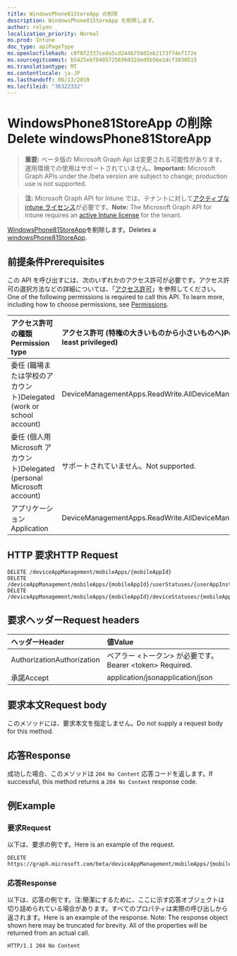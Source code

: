 ```yaml
---
title: WindowsPhone81StoreApp の削除
description: WindowsPhone81StoreApp を削除します。
author: rolyon
localization_priority: Normal
ms.prod: Intune
doc_type: apiPageType
ms.openlocfilehash: c0f8f2337ceda5cd244b750d2eb2173f74ef172e
ms.sourcegitcommit: b5425ebf648572569b032ded5b56e1dcf3830515
ms.translationtype: MT
ms.contentlocale: ja-JP
ms.lasthandoff: 08/13/2019
ms.locfileid: "36322332"
---
```

# <a name="delete-windowsphone81storeapp"></a><span data-ttu-id="78daa-103">WindowsPhone81StoreApp の削除</span><span class="sxs-lookup"><span data-stu-id="78daa-103">Delete windowsPhone81StoreApp</span></span>

> <span data-ttu-id="78daa-104">**重要:** ベータ版の Microsoft Graph Api は変更される可能性があります。運用環境での使用はサポートされていません。</span><span class="sxs-lookup"><span data-stu-id="78daa-104">**Important:** Microsoft Graph APIs under the /beta version are subject to change; production use is not supported.</span></span>

> <span data-ttu-id="78daa-105">**注:** Microsoft Graph API for Intune では、テナントに対して[アクティブな intune ライセンス](https://go.microsoft.com/fwlink/?linkid=839381)が必要です。</span><span class="sxs-lookup"><span data-stu-id="78daa-105">**Note:** The Microsoft Graph API for Intune requires an [active Intune license](https://go.microsoft.com/fwlink/?linkid=839381) for the tenant.</span></span>

<span data-ttu-id="78daa-106">[WindowsPhone81StoreApp](../resources/intune-apps-windowsphone81storeapp.md)を削除します。</span><span class="sxs-lookup"><span data-stu-id="78daa-106">Deletes a [windowsPhone81StoreApp](../resources/intune-apps-windowsphone81storeapp.md).</span></span>

## <a name="prerequisites"></a><span data-ttu-id="78daa-107">前提条件</span><span class="sxs-lookup"><span data-stu-id="78daa-107">Prerequisites</span></span>
<span data-ttu-id="78daa-p101">この API を呼び出すには、次のいずれかのアクセス許可が必要です。アクセス許可の選択方法などの詳細については、「[アクセス許可](/graph/permissions-reference)」を参照してください。</span><span class="sxs-lookup"><span data-stu-id="78daa-p101">One of the following permissions is required to call this API. To learn more, including how to choose permissions, see [Permissions](/graph/permissions-reference).</span></span>

|<span data-ttu-id="78daa-110">アクセス許可の種類</span><span class="sxs-lookup"><span data-stu-id="78daa-110">Permission type</span></span>|<span data-ttu-id="78daa-111">アクセス許可 (特権の大きいものから小さいものへ)</span><span class="sxs-lookup"><span data-stu-id="78daa-111">Permissions (from most to least privileged)</span></span>|
|:---|:---|
|<span data-ttu-id="78daa-112">委任 (職場または学校のアカウント)</span><span class="sxs-lookup"><span data-stu-id="78daa-112">Delegated (work or school account)</span></span>|<span data-ttu-id="78daa-113">DeviceManagementApps.ReadWrite.All</span><span class="sxs-lookup"><span data-stu-id="78daa-113">DeviceManagementApps.ReadWrite.All</span></span>|
|<span data-ttu-id="78daa-114">委任 (個人用 Microsoft アカウント)</span><span class="sxs-lookup"><span data-stu-id="78daa-114">Delegated (personal Microsoft account)</span></span>|<span data-ttu-id="78daa-115">サポートされていません。</span><span class="sxs-lookup"><span data-stu-id="78daa-115">Not supported.</span></span>|
|<span data-ttu-id="78daa-116">アプリケーション</span><span class="sxs-lookup"><span data-stu-id="78daa-116">Application</span></span>|<span data-ttu-id="78daa-117">DeviceManagementApps.ReadWrite.All</span><span class="sxs-lookup"><span data-stu-id="78daa-117">DeviceManagementApps.ReadWrite.All</span></span>|

## <a name="http-request"></a><span data-ttu-id="78daa-118">HTTP 要求</span><span class="sxs-lookup"><span data-stu-id="78daa-118">HTTP Request</span></span>
<!-- {
  "blockType": "ignored"
}
-->
``` http
DELETE /deviceAppManagement/mobileApps/{mobileAppId}
DELETE /deviceAppManagement/mobileApps/{mobileAppId}/userStatuses/{userAppInstallStatusId}/app
DELETE /deviceAppManagement/mobileApps/{mobileAppId}/deviceStatuses/{mobileAppInstallStatusId}/app
```

## <a name="request-headers"></a><span data-ttu-id="78daa-119">要求ヘッダー</span><span class="sxs-lookup"><span data-stu-id="78daa-119">Request headers</span></span>
|<span data-ttu-id="78daa-120">ヘッダー</span><span class="sxs-lookup"><span data-stu-id="78daa-120">Header</span></span>|<span data-ttu-id="78daa-121">値</span><span class="sxs-lookup"><span data-stu-id="78daa-121">Value</span></span>|
|:---|:---|
|<span data-ttu-id="78daa-122">Authorization</span><span class="sxs-lookup"><span data-stu-id="78daa-122">Authorization</span></span>|<span data-ttu-id="78daa-123">ベアラー &lt;トークン&gt; が必要です。</span><span class="sxs-lookup"><span data-stu-id="78daa-123">Bearer &lt;token&gt; Required.</span></span>|
|<span data-ttu-id="78daa-124">承諾</span><span class="sxs-lookup"><span data-stu-id="78daa-124">Accept</span></span>|<span data-ttu-id="78daa-125">application/json</span><span class="sxs-lookup"><span data-stu-id="78daa-125">application/json</span></span>|

## <a name="request-body"></a><span data-ttu-id="78daa-126">要求本文</span><span class="sxs-lookup"><span data-stu-id="78daa-126">Request body</span></span>
<span data-ttu-id="78daa-127">このメソッドには、要求本文を指定しません。</span><span class="sxs-lookup"><span data-stu-id="78daa-127">Do not supply a request body for this method.</span></span>

## <a name="response"></a><span data-ttu-id="78daa-128">応答</span><span class="sxs-lookup"><span data-stu-id="78daa-128">Response</span></span>
<span data-ttu-id="78daa-129">成功した場合、このメソッドは `204 No Content` 応答コードを返します。</span><span class="sxs-lookup"><span data-stu-id="78daa-129">If successful, this method returns a `204 No Content` response code.</span></span>

## <a name="example"></a><span data-ttu-id="78daa-130">例</span><span class="sxs-lookup"><span data-stu-id="78daa-130">Example</span></span>

### <a name="request"></a><span data-ttu-id="78daa-131">要求</span><span class="sxs-lookup"><span data-stu-id="78daa-131">Request</span></span>
<span data-ttu-id="78daa-132">以下は、要求の例です。</span><span class="sxs-lookup"><span data-stu-id="78daa-132">Here is an example of the request.</span></span>
``` http
DELETE https://graph.microsoft.com/beta/deviceAppManagement/mobileApps/{mobileAppId}
```

### <a name="response"></a><span data-ttu-id="78daa-133">応答</span><span class="sxs-lookup"><span data-stu-id="78daa-133">Response</span></span>
<span data-ttu-id="78daa-p102">以下は、応答の例です。注:簡潔にするために、ここに示す応答オブジェクトは切り詰められている場合があります。すべてのプロパティは実際の呼び出しから返されます。</span><span class="sxs-lookup"><span data-stu-id="78daa-p102">Here is an example of the response. Note: The response object shown here may be truncated for brevity. All of the properties will be returned from an actual call.</span></span>
``` http
HTTP/1.1 204 No Content
```






